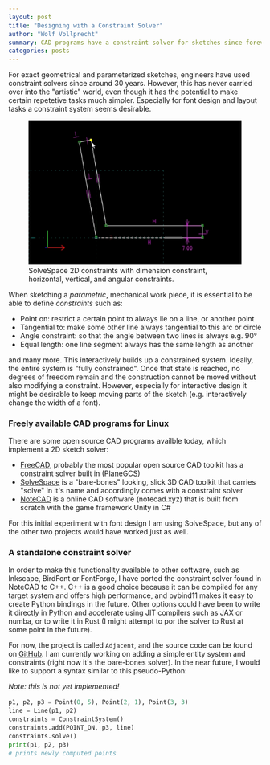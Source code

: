 ```yaml
---
layout: post
title: "Designing with a Constraint Solver"
author: "Wolf Vollprecht"
summary: CAD programs have a constraint solver for sketches since forever, but they are generally missing from artistic software.
categories: posts
---
```


<p class="subtitle">
	For exact geometrical and parameterized sketches, engineers have used constraint solvers 
	since around 30 years. However, this has never carried 
	over into the "artistic" world, even though it has the potential to make 
	certain repetetive tasks much simpler. Especially for font design and layout
	tasks a constraint system seems desirable.
</p>

<figure>
	<img src="/assets/images/2020/solvespace_1.png" alt="SolveSpace 2D constraints"/>
	<figcaption>SolveSpace 2D constraints with dimension constraint, 
	horizontal, vertical, and angular constraints.</figcaption>
</figure>

When sketching a _parametric_, mechanical work piece, it is essential to be able to define _constraints_ such as:

- Point on: restrict a certain point to always lie on a line, or another point
- Tangential to: make some other line always tangential to this arc or circle
- Angle constraint: so that the angle between two lines is always e.g. 90°
- Equal length: one line segment always has the same length as another

and many more. This interactively builds up a constrained system. Ideally, the
entire system is "fully constrained". Once that state is reached, no degrees of freedom remain and the construction cannot be moved without also modifying a constraint. However, especially for interactive design it might be desirable to keep moving parts of the sketch (e.g. interactively change the width of a font). 

### Freely available CAD programs for Linux

There are some open source CAD programs availble today, which implement a 2D sketch
solver:

- [FreeCAD](https://freecadweb.org), probably the most popular open source CAD toolkit has a constraint solver built in ([PlaneGCS](https://github.com/FreeCAD/FreeCAD/tree/b2ffebf1c0ecee57bf5329f4d2546fd98f3f6399/src/Mod/Sketcher/App/planegcs))
- [SolveSpace](http://solvespace.com/) is a "bare-bones" looking, slick 3D CAD toolkit that carries "solve" in it's name
  and accordingly comes with a constraint solver
- [NoteCAD](http://notecad.xyz) is a online CAD software (notecad.xyz) that is
  built from scratch with the game framework Unity in C#

For this initial experiment with font design I am using SolveSpace, but any of the other two projects would have worked just as well.

### A standalone constraint solver

In order to make this functionality available to other software, such as Inkscape, BirdFont or FontForge, I have ported the constraint solver found in NoteCAD to C++. C++ is a good choice because it can be compiled for any target system and offers high performance, and pybind11 makes it easy to create Python bindings in the future. Other options could have been to write it directly in Python and accelerate using JIT compilers such as JAX or numba, or to write it in Rust (I might attempt to por the solver to Rust at some point in the future).

For now, the project is called `Adjacent`, and the source code can be found on [GitHub](https://github.com/evil-spirit/Adjacent). I am currently working on adding a simple entity system and constraints (right now it's the bare-bones solver). In the near future, I would like to support a syntax similar to this pseudo-Python:

_Note: this is not yet implemented!_

```py
p1, p2, p3 = Point(0, 5), Point(2, 1), Point(3, 3) 
line = Line(p1, p2)
constraints = ConstraintSystem()
constraints.add(POINT_ON, p3, line)
constraints.solve()
print(p1, p2, p3)
# prints newly computed points
```